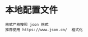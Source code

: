 <!--
 * @Author: your name
 * @Date: 2020-03-20 10:03:42
 * @LastEditTime: 2020-03-20 10:03:44
 * @LastEditors: Please set LastEditors
 * @Description: In User Settings Edit
 * @FilePath: /FlutterBasics/assets/jsons/README.md
 -->

# 本地配置文件

    格式严格按照 json 格式
    推荐使用 https://www.json.cn/  格式化
    

